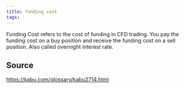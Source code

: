 ```yaml
---
title: funding cost
tags: 
---
```


Funding Cost refers to the cost of funding in CFD trading. You pay the funding cost on a buy position and receive the funding cost on a sell position. Also called overnight interest rate.

## Source
https://kabu.com/glossary/kabu2714.html